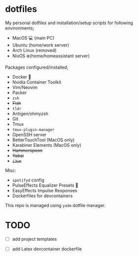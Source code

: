 # dotfiles

My personal dotfiles and installation/setup scripts for following environments;
- MacOS 💻 (main PC)
- Ubuntu (home/work server)
- Arch Linux (removed)
- NixOS ❄️(home/homeassistant server)

Packages configured/installed;
- Docker 🐳
- Nvidia Container Toolkit
- Vim/Neovim
- Packer
- `zsh`
- ~~Fish~~
- `tldr`
- Antigen/ohmyzsh
- Git
- Tmux
- `tmux-plugin-manager`
- OpenSSH server
- BetterTouchTool (MacOS only)
- Karabiner Elements (MacOS only)
- ~~Hammerspoon~~ 
- ~~Yabai~~
- ~~`i3wm`~~

Misc:
- `spotifyd` config
- PulseEffects Equalizer Presets 🎵
- EasyEffects Impulse Responses
- Dockerfiles for devcontainers

This repo is managed using `yadm` dotfile manager.

# TODO
- [ ] add project templates
- [ ] add Latex devcontainer dockerfile
  
